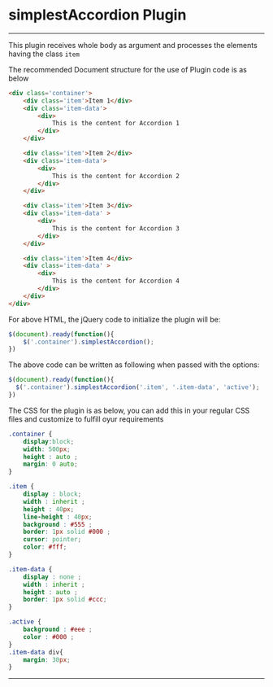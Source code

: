 # simplestAccordion Plugin
-------------------------

This plugin receives whole body as argument and processes the elements having the class `item`

The recommended Document structure for the use of Plugin code is as below

```html
<div class='container'>
	<div class='item'>Item 1</div>
	<div class='item-data'>
		<div>
			This is the content for Accordion 1
		</div>
	</div>

	<div class='item'>Item 2</div>
	<div class='item-data'>
		<div>
			This is the content for Accordion 2
		</div>
	</div>

	<div class='item'>Item 3</div>
	<div class='item-data' >
		<div>
			This is the content for Accordion 3
		</div>
	</div>

	<div class='item'>Item 4</div>
	<div class='item-data' >
		<div>
			This is the content for Accordion 4
		</div>
	</div>
</div>
```

For above HTML, the jQuery code to initialize the plugin will be:
```javascript
$(document).ready(function(){
	$('.container').simplestAccordion();
})
```
The above code can be written as following when passed with the options:
```javascript
$(document).ready(function(){
  $('.container').simplestAccordion('.item', '.item-data', 'active');
})
```

The CSS for the plugin is as below, you can add this in your regular CSS files and customize to fulfill oyur requirements

```css
.container {
	display:block;
	width: 500px;
	height : auto ;
	margin: 0 auto;
}

.item {
	display : block;
	width : inherit ;
	height : 40px;
	line-height : 40px;
	background : #555 ;
	border: 1px solid #000 ;
	cursor: pointer;
	color: #fff;
}

.item-data {
	display : none ; 
	width : inherit ;
	height : auto ;
	border: 1px solid #ccc;
}

.active {
	background : #eee ;
	color : #000 ;
}
.item-data div{
	margin: 30px;
}
```
-----------------------------------------------------------------------------
